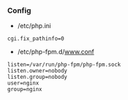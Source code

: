 ### Config

- /etc/php.ini
```
cgi.fix_pathinfo=0
```

- /etc/php-fpm.d/www.conf
```
listen=/var/run/php-fpm/php-fpm.sock
listen.owner=nobody
listen.group=nobody
user=nginx
group=nginx
```